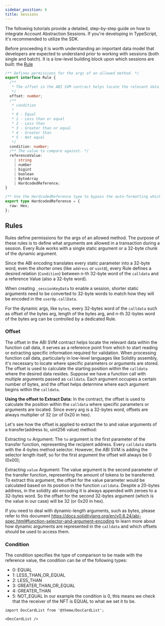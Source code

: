 ```yaml
---
sidebar_position: 6
title: Sessions
---
```


The following tutorials provide a detailed, step-by-step guide on how to integrate Account Abstraction Sessions. If you're developing in TypeScript, it's recommended to utilize the SDK.

Before proceeding it is worth understanding an important data model that developers are expected to understand prior to working with sessions (both single and batch). It is a low-level building block upon which sessions are built: the [Rule](#rules)

```typescript
/** Defines permissions for the args of an allowed method. */
export interface Rule {
  /**
   * The offset in the ABI SVM contract helps locate the relevant data within the function call data
   */
  offset: number;
  /**
   * condition
   *
   * 0 - Equal
   * 1 - Less than or equal
   * 2 - Less than
   * 3 - Greater than or equal
   * 4 - Greater than
   * 5 - Not equal
   */
  condition: number;
  /** The value to compare against. */
  referenceValue:
    | string
    | number
    | bigint
    | boolean
    | ByteArray
    | HardcodedReference;
}

/** Use the HardcodedReference type to bypass the auto-formatting which may mis-align your offset. */
export type HardcodedReference = {
  raw: Hex;
};
```

## Rules

Rules define permissions for the args of an allowed method.
The purpose of these rules is to define what arguments are allowed in a transaction during a session. 
Every Rule works with a single static argument or a 32-byte chunk of the dynamic argument.

Since the ABI encoding translates every static parameter into a 32-byte word, even the shorter ones (like `address` or `uint8`), every Rule defines a desired relation (`Condition`) between n-th 32-byte word of the `calldata` and a reference Value (also a 32-byte word).

When creating `_sessionKeyData` to enable a session, shorter static arguments need to be converted to 32-byte words to match how they will be encoded in the `userOp.callData`.

For the dynamic args, like `bytes`, every 32-bytes word of the `calldata` such as offset of the bytes arg, length of the bytes arg, and n-th 32-bytes word of the bytes arg can be controlled by a dedicated Rule.

### Offset

The offset in the ABI SVM contract helps locate the relevant data within the function call data, it serves as a reference point from which to start reading or extracting specific information required for validation.
When processing function call data, particularly in low-level languages like Solidity assembly, it's necessary to locate where specific parameters or arguments are stored.
The offset is used to calculate the starting position within the `calldata` where the desired data resides.
Suppose we have a function call with multiple arguments passed as `calldata`. Each argument occupies a certain number of bytes, and the offset helps determine where each argument begins within the `calldata`.

**Using the offset to Extract Data:**
In the contract, the offset is used to calculate the position within the `calldata` where specific parameters or arguments are located. Since every arg is a 32-bytes word, offsets are always multiplier of 32 (or of 0x20 in hex).

Let's see how the offset is applied to extract the to and value arguments of a transfer(address to, uint256 value) method:

Extracting `to` Argument:
The `to` argument is the first parameter of the transfer function, representing the recipient address. Every `calldata` starts with the 4-bytes method selector. However, the ABI SVM is adding the selector length itself, so for the first argument the offset will always be 0 (0x00);

Extracting `value` Argument:
The value argument is the second parameter of the transfer function, representing the amount of tokens to be transferred. To extract this argument, the offset for the value parameter would be calculated based on its position in the function `calldata`. Despite a 20-bytes address, in the solidity abi encoding it is always appended with zeroes to a 32-bytes word. So the offset for the second 32-bytes argument (which is the value in our case) will be 32 (or 0x20 in hex).

If you need to deal with dynamic-length arguments, such as bytes, please refer to this document https://docs.soliditylang.org/en/v0.8.24/abi-spec.html#function-selector-and-argument-encoding
to learn more about how dynamic arguments are represented in the `calldata` and which offsets should be used to access them.

### Condition

The condition specifies the type of comparison to be made with the reference value, the condition can be of the following types:

- 0: EQUAL
- 1: LESS_THAN_OR_EQUAL
- 2: LESS_THAN
- 3: GREATER_THAN_OR_EQUAL
- 4: GREATER_THAN
- 5: NOT_EQUAL
  In our example the condition is 0, this means we check that the receiver of the NFT is EQUAL to what we set it to be.

```mdx-code-block
import DocCardList from '@theme/DocCardList';

<DocCardList />
```
